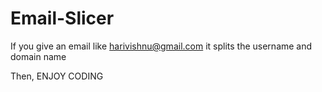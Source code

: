 # Email-Slicer

If you give an email like harivishnu@gmail.com
it splits the username and domain name

Then,
ENJOY CODING

